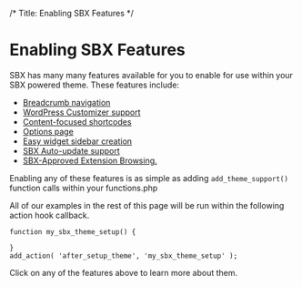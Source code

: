 /*
Title: Enabling SBX Features
 */

# Enabling SBX Features

SBX has many many features available for you to enable for use within your SBX powered theme. These features include:

* [Breadcrumb navigation](../sbx_breadcrumbs/)
* [WordPress Customizer support](../sbx_customizer/)
* [Content-focused shortcodes](../sbx_shortcodes/)
* [Options page](../sbx_options_page/)
* [Easy widget sidebar creation](../sbx_sidebars/)
* [SBX Auto-update support](../sbx_autoupdates/)
* [SBX-Approved Extension Browsing.](../sbx_extensions/)

Enabling any of these features is as simple as adding `add_theme_support()` function calls within your functions.php

All of our examples in the rest of this page will be run within the following action hook callback.

	function my_sbx_theme_setup() {

	}
	add_action( 'after_setup_theme', 'my_sbx_theme_setup' );

Click on any of the features above to learn more about them.
